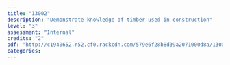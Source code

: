 ```yaml
---
title: "13002"
description: "Demonstrate knowledge of timber used in construction"
level: "3"
assessment: "Internal"
credits: "2"
pdf: "http://c1940652.r52.cf0.rackcdn.com/579e6f28b8d39a2071000d8a/13002.pdf"
categories:
---
```


